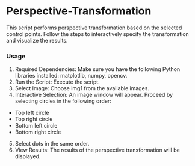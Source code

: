 # Perspective-Transformation

This script performs perspective transformation based on the selected control points. Follow the steps to interactively specify the transformation and visualize the results.

### Usage

1. Required Dependencies: Make sure you have the following Python libraries installed: matplotlib, numpy, opencv.
2. Run the Script: Execute the script.
3. Select Image: Choose img1 from the available images.
4. Interactive Selection: An image window will appear. Proceed by selecting circles in the following order:
- Top left circle
- Top right circle
- Bottom left circle
- Bottom right circle
5. Select dots in the same order.
6. View Results: The results of the perspective transformation will be displayed.

